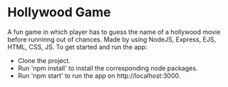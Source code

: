 # Hollywood Game
A fun game in which player has to guess the name of a hollywood movie before runninng out of chances.
Made by using  NodeJS, Express, EJS, HTML, CSS, JS.
To get started and run the app:

- Clone the project.
- Run 'npm install' to install the corresponding node packages.
- Run 'npm start' to run the app on http://localhost:3000.

